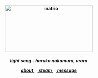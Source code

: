 <h4 align="center">
<img src="https://file.garden/Zk6TqIiRxGzlYu1T/lb1"width="280" height="150" alt="inatrio">
<br>
</h4>
<h5 align="center">
<p align> light song - haruka nakamura, urara </p>
<a href=https://rentry.co/kancho> about </a>⠀<a href=https://steamcommunity.com/id/katocha/> steam </a>⠀<a href=https://gantz.atabook.org> message </a>
